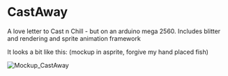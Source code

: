 # CastAway
A love letter to Cast n Chill - but on an arduino mega 2560. Includes blitter and rendering and sprite animation framework

It looks a bit like this: (mockup in asprite, forgive my hand placed fish)

![Mockup_CastAway](https://github.com/user-attachments/assets/4563d3d1-2e28-46ef-9eac-1565e97332e2)
